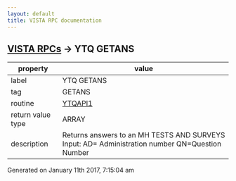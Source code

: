 ```yaml
---
layout: default
title: VISTA RPC documentation
---
```




## [VISTA RPCs](TableOfContent.md) &#8594; YTQ GETANS 

 property | value 
--- | --- 
 label | YTQ GETANS
 tag | GETANS
 routine | [YTQAPI1](http://code.osehra.org/dox/Routine_YTQAPI1_source.html)
 return value type | ARRAY
 description | Returns answers to an MH TESTS AND SURVEYS Input:  AD= Administration number        QN=Question Number




 Generated on January 11th 2017, 7:15:04 am